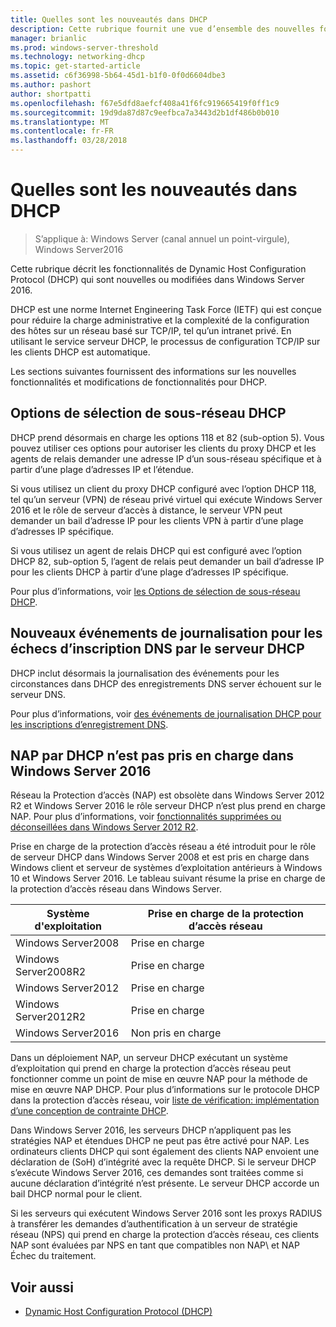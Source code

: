 ```yaml
---
title: Quelles sont les nouveautés dans DHCP
description: Cette rubrique fournit une vue d’ensemble des nouvelles fonctionnalités pour DHCP Dynamic Host Configuration Protocol () dans Windows Server 2016.
manager: brianlic
ms.prod: windows-server-threshold
ms.technology: networking-dhcp
ms.topic: get-started-article
ms.assetid: c6f36998-5b64-45d1-b1f0-0f0d6604dbe3
ms.author: pashort
author: shortpatti
ms.openlocfilehash: f67e5dfd8aefcf408a41f6fc919665419f0ff1c9
ms.sourcegitcommit: 19d9da87d87c9eefbca7a3443d2b1df486b0b010
ms.translationtype: MT
ms.contentlocale: fr-FR
ms.lasthandoff: 03/28/2018
---
```

# <a name="whats-new-in-dhcp"></a>Quelles sont les nouveautés dans DHCP

>S’applique à: Windows Server (canal annuel un point-virgule), Windows Server2016

Cette rubrique décrit les fonctionnalités de Dynamic Host Configuration Protocol (DHCP) qui sont nouvelles ou modifiées dans Windows Server 2016.
  
DHCP est une norme Internet Engineering Task Force (IETF) qui est conçue pour réduire la charge administrative et la complexité de la configuration des hôtes sur un réseau basé sur TCP/IP\, tel qu’un intranet privé. En utilisant le service serveur DHCP, le processus de configuration TCP/IP sur les clients DHCP est automatique.

Les sections suivantes fournissent des informations sur les nouvelles fonctionnalités et modifications de fonctionnalités pour DHCP.

## <a name="dhcp-subnet-selection-options"></a>Options de sélection de sous-réseau DHCP

DHCP prend désormais en charge les options 118 et 82 \(sub-option 5\). Vous pouvez utiliser ces options pour autoriser les clients du proxy DHCP et les agents de relais demander une adresse IP d’un sous-réseau spécifique et à partir d’une plage d’adresses IP et l’étendue.

Si vous utilisez un client du proxy DHCP configuré avec l’option DHCP 118, tel qu’un serveur \(VPN\) de réseau privé virtuel qui exécute Windows Server 2016 et le rôle de serveur d’accès à distance, le serveur VPN peut demander un bail d’adresse IP pour les clients VPN à partir d’une plage d’adresses IP spécifique.

Si vous utilisez un agent de relais DHCP qui est configuré avec l’option DHCP 82, sub\-option 5, l’agent de relais peut demander un bail d’adresse IP pour les clients DHCP à partir d’une plage d’adresses IP spécifique.

Pour plus d’informations, voir [les Options de sélection de sous-réseau DHCP](dhcp-subnet-options.md).

## <a name="new-logging-events-for-dns-registration-failures-by-the-dhcp-server"></a>Nouveaux événements de journalisation pour les échecs d’inscription DNS par le serveur DHCP

DHCP inclut désormais la journalisation des événements pour les circonstances dans DHCP des enregistrements DNS server échouent sur le serveur DNS.

Pour plus d’informations, voir [des événements de journalisation DHCP pour les inscriptions d’enregistrement DNS](dhcp-dns-events.md).

## <a name="dhcp-nap-is-not-supported-in-windows-server-2016"></a>NAP par DHCP n’est pas pris en charge dans Windows Server 2016

Réseau la Protection d’accès \(NAP\) est obsolète dans Windows Server 2012 R2 et Windows Server 2016 le rôle serveur DHCP n’est plus prend en charge NAP. Pour plus d’informations, voir [fonctionnalités supprimées ou déconseillées dans Windows Server 2012 R2](https://technet.microsoft.com/library/dn303411.aspx).  
  
Prise en charge de la protection d’accès réseau a été introduit pour le rôle de serveur DHCP dans Windows Server 2008 et est pris en charge dans Windows client et serveur de systèmes d’exploitation antérieurs à Windows 10 et Windows Server 2016. Le tableau suivant résume la prise en charge de la protection d’accès réseau dans Windows Server.  
  
|Système d'exploitation|Prise en charge de la protection d’accès réseau|  
|--------------------|---------------|  
| Windows Server2008 |Prise en charge|  
| Windows Server2008R2 |Prise en charge|  
| Windows Server2012 |Prise en charge|  
| Windows Server2012R2 |Prise en charge|  
| Windows Server2016|Non pris en charge|  
  
Dans un déploiement NAP, un serveur DHCP exécutant un système d’exploitation qui prend en charge la protection d’accès réseau peut fonctionner comme un point de mise en œuvre NAP pour la méthode de mise en œuvre NAP DHCP. Pour plus d’informations sur le protocole DHCP dans la protection d’accès réseau, voir [liste de vérification: implémentation d’une conception de contrainte DHCP](https://technet.microsoft.com/library/dd314186.aspx).  
  
Dans Windows Server 2016, les serveurs DHCP n’appliquent pas les stratégies NAP et étendues DHCP ne peut pas être activé pour NAP\. Les ordinateurs clients DHCP qui sont également des clients NAP envoient une déclaration de \(SoH\) d’intégrité avec la requête DHCP. Si le serveur DHCP s’exécute Windows Server 2016, ces demandes sont traitées comme si aucune déclaration d’intégrité n’est présente. Le serveur DHCP accorde un bail DHCP normal pour le client. 

Si les serveurs qui exécutent Windows Server 2016 sont les proxys RADIUS à transférer les demandes d’authentification à un serveur de stratégie réseau \(NPS\) qui prend en charge la protection d’accès réseau, ces clients NAP sont évaluées par NPS en tant que compatibles non NAP\ et NAP Échec du traitement.
  
## <a name="see-also"></a>Voir aussi  
  
-   [Dynamic Host Configuration Protocol (DHCP)](Dynamic-Host-Configuration-Protocol--DHCP-.md)  
  

